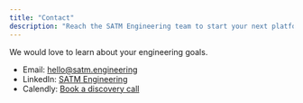 ```yaml
---
title: "Contact"
description: "Reach the SATM Engineering team to start your next platform or reliability initiative."
---
```


We would love to learn about your engineering goals.

- Email: [hello@satm.engineering](mailto:hello@satm.engineering)
- LinkedIn: [SATM Engineering](https://www.linkedin.com/company/satm-engineering/)
- Calendly: [Book a discovery call](mailto:hello@satm.engineering)
